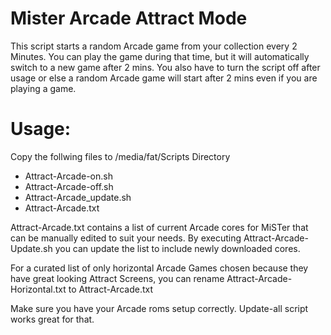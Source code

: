 # Mister Arcade Attract Mode
This script starts a random Arcade game from your collection every 2 Minutes. You can play the game during that time, but it will automatically switch to a new game after 2 mins. You also have to turn the script off after usage or else a random Arcade game will start after 2 mins even if you are playing a game. 

# Usage:

Copy the follwing files to /media/fat/Scripts Directory
* Attract-Arcade-on.sh 
* Attract-Arcade-off.sh
* Attract-Arcade_update.sh
* Attract-Arcade.txt


Attract-Arcade.txt contains a list of current Arcade cores for MiSTer that can be manually edited to suit your needs. By executing Attract-Arcade-Update.sh you can update the list to include newly downloaded cores.

For a curated list of only horizontal Arcade Games chosen because they have great looking Attract Screens, you can rename Attract-Arcade-Horizontal.txt to Attract-Arcade.txt

Make sure you have your Arcade roms setup correctly. Update-all script works great for that.


